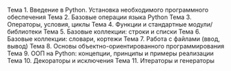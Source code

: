 Тема 1. Введение в Python. Установка
необходимого программного обеспечения
Тема 2. Базовые операции языка Python
Тема 3. Операторы, условия, циклы
Тема 4. Функции и стандартные
модули/библиотеки
Тема 5. Базовые коллекции: строки и списки
Тема 6. Базовые коллекции: словари, кортежи
Тема 7. Работа с файлами (ввод, вывод)
Тема 8. Основы объектно-ориентированного
программирования
Тема 9. ООП на Python: концепции, принципы и
примеры реализации
Тема 10. Декораторы и исключения
Тема 11. Итераторы и генераторы
